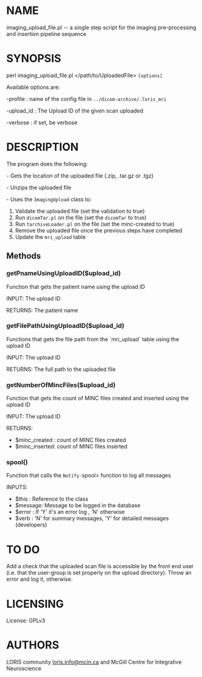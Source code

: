 # NAME

imaging\_upload\_file.pl -- a single step script for the imaging pre-processing
and insertion pipeline sequence

# SYNOPSIS

perl imaging\_upload\_file.pl &lt;/path/to/UploadedFile> `[options]`

Available options are:

\-profile      : name of the config file in `../dicom-archive/.loris_mri`

\-upload\_id    : The Upload ID of the given scan uploaded

\-verbose      : if set, be verbose

# DESCRIPTION

The program does the following:

\- Gets the location of the uploaded file (.zip, .tar.gz or .tgz)

\- Unzips the uploaded file

\- Uses the `ImagingUpload` class to:
   1) Validate the uploaded file   (set the validation to true)
   2) Run `dicomTar.pl` on the file  (set the `dicomTar` to true)
   3) Run `tarchiveLoader.pl` on the file (set the minc-created to true)
   4) Remove the uploaded file once the previous steps have completed
   5) Update the `mri_upload` table

## Methods

### getPnameUsingUploadID($upload\_id)

Function that gets the patient name using the upload ID

INPUT: The upload ID

RETURNS: The patient name

### getFilePathUsingUploadID($upload\_id)

Functions that gets the file path from the \`mri\_upload\` table using the upload
ID

INPUT: The upload ID

RETURNS: The full path to the uploaded file

### getNumberOfMincFiles($upload\_id)

Function that gets the count of MINC files created and inserted using the
upload ID

INPUT: The upload ID

RETURNS:
  - $minc\_created : count of MINC files created
  - $minc\_inserted: count of MINC files inserted

### spool()

Function that calls the `Notify-`spool> function to log all messages

INPUTS:
 - $this   : Reference to the class
 - $message: Message to be logged in the database
 - $error  : If 'Y' it's an error log , 'N' otherwise
 - $verb   : 'N' for summary messages,
             'Y' for detailed messages (developers)

# TO DO

Add a check that the uploaded scan file is accessible by the front end user
(i.e. that the user-group is set properly on the upload directory). Throw an
error and log it, otherwise.

# LICENSING

License: GPLv3

# AUTHORS

LORIS community <loris.info@mcin.ca> and McGill Centre for Integrative
Neuroscience
